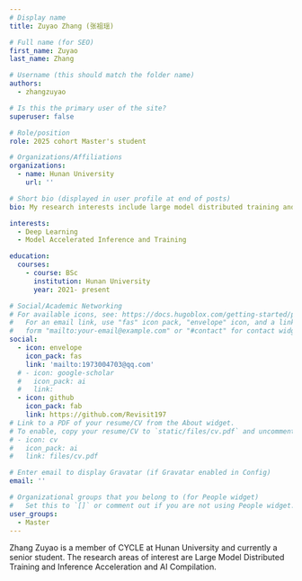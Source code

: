 ```yaml
---
# Display name
title: Zuyao Zhang (张祖瑶)

# Full name (for SEO)
first_name: Zuyao
last_name: Zhang

# Username (this should match the folder name)
authors:
  - zhangzuyao

# Is this the primary user of the site?
superuser: false

# Role/position
role: 2025 cohort Master's student

# Organizations/Affiliations
organizations:
  - name: Hunan University
    url: ''

# Short bio (displayed in user profile at end of posts)
bio: My research interests include large model distributed training and inference acceleration and AI compilation.

interests:
  - Deep Learning
  - Model Accelerated Inference and Training

education:
  courses:
    - course: BSc
      institution: Hunan University
      year: 2021- present

# Social/Academic Networking
# For available icons, see: https://docs.hugoblox.com/getting-started/page-builder/#icons
#   For an email link, use "fas" icon pack, "envelope" icon, and a link in the
#   form "mailto:your-email@example.com" or "#contact" for contact widget.
social:
  - icon: envelope
    icon_pack: fas
    link: 'mailto:1973004703@qq.com'
  # - icon: google-scholar
  #   icon_pack: ai
  #   link: 
  - icon: github
    icon_pack: fab
    link: https://github.com/Revisit197
# Link to a PDF of your resume/CV from the About widget.
# To enable, copy your resume/CV to `static/files/cv.pdf` and uncomment the lines below.
# - icon: cv
#   icon_pack: ai
#   link: files/cv.pdf

# Enter email to display Gravatar (if Gravatar enabled in Config)
email: ''

# Organizational groups that you belong to (for People widget)
#   Set this to `[]` or comment out if you are not using People widget.
user_groups:
  - Master
---
```


Zhang Zuyao is a member of CYCLE at Hunan University and currently a senior student. The research areas of interest are Large Model Distributed Training and Inference Acceleration and AI Compilation.

